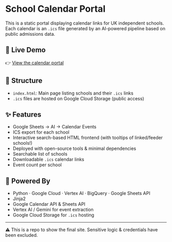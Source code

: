 # School Calendar Portal

This is a static portal displaying calendar links for UK independent schools.
Each calendar is an `.ics` file generated by an AI-powered pipeline based on public admissions data.

## 🔗 Live Demo

👉 [View the calendar portal](https://s3lvan.github.io/school-calendars-site/)

## 📂 Structure

- `index.html`: Main page listing schools and their `.ics` links
- `.ics` files are hosted on Google Cloud Storage (public access)


## ✨ Features

- Google Sheets → AI → Calendar Events
- ICS export for each school
- Interactive search-based HTML frontend (with tooltips of linked/feeder schools!)
- Deployed with open-source tools & minimal dependencies
- Searchable list of schools
- Downloadable `.ics` calendar links
- Event count per school

## 🔧 Powered By
- Python · Google Cloud · Vertex AI · BigQuery · Google Sheets API
- Jinja2
- Google Calendar API & Sheets API
- Vertex AI / Gemini for event extraction
- Google Cloud Storage for `.ics` hosting

---

⚠️ This is a repo to show the final site. Sensitive logic & credentials have been excluded.
